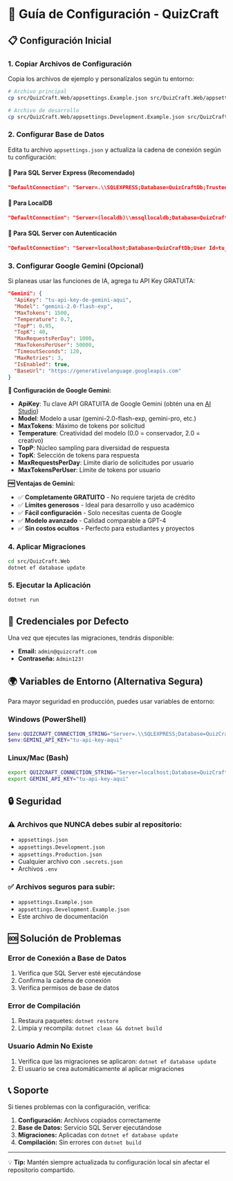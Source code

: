 # 🔧 Guía de Configuración - QuizCraft

## 📋 Configuración Inicial

### 1. Copiar Archivos de Configuración

Copia los archivos de ejemplo y personalízalos según tu entorno:

```bash
# Archivo principal
cp src/QuizCraft.Web/appsettings.Example.json src/QuizCraft.Web/appsettings.json

# Archivo de desarrollo
cp src/QuizCraft.Web/appsettings.Development.Example.json src/QuizCraft.Web/appsettings.Development.json
```

### 2. Configurar Base de Datos

Edita tu archivo `appsettings.json` y actualiza la cadena de conexión según tu configuración:

#### 🎯 Para SQL Server Express (Recomendado)
```json
"DefaultConnection": "Server=.\\SQLEXPRESS;Database=QuizCraftDb;Trusted_Connection=true;MultipleActiveResultSets=true;TrustServerCertificate=true"
```

#### 🎯 Para LocalDB 
```json
"DefaultConnection": "Server=(localdb)\\mssqllocaldb;Database=QuizCraftDb;Trusted_Connection=true;MultipleActiveResultSets=true"
```

#### 🎯 Para SQL Server con Autenticación
```json
"DefaultConnection": "Server=localhost;Database=QuizCraftDb;User Id=tu_usuario;Password=tu_contraseña;TrustServerCertificate=true"
```

### 3. Configurar Google Gemini (Opcional)

Si planeas usar las funciones de IA, agrega tu API Key GRATUITA:

```json
"Gemini": {
  "ApiKey": "tu-api-key-de-gemini-aqui",
  "Model": "gemini-2.0-flash-exp",
  "MaxTokens": 1500,
  "Temperature": 0.7,
  "TopP": 0.95,
  "TopK": 40,
  "MaxRequestsPerDay": 1000,
  "MaxTokensPerUser": 50000,
  "TimeoutSeconds": 120,
  "MaxRetries": 3,
  "IsEnabled": true,
  "BaseUrl": "https://generativelanguage.googleapis.com"
}
```

**📝 Configuración de Google Gemini:**
- **ApiKey**: Tu clave API GRATUITA de Google Gemini (obtén una en [AI Studio](https://aistudio.google.com/app/apikey))
- **Model**: Modelo a usar (gemini-2.0-flash-exp, gemini-pro, etc.)
- **MaxTokens**: Máximo de tokens por solicitud
- **Temperature**: Creatividad del modelo (0.0 = conservador, 2.0 = creativo)
- **TopP**: Núcleo sampling para diversidad de respuesta
- **TopK**: Selección de tokens para respuesta
- **MaxRequestsPerDay**: Límite diario de solicitudes por usuario
- **MaxTokensPerUser**: Límite de tokens por usuario

**🆓 Ventajas de Gemini:**
- ✅ **Completamente GRATUITO** - No requiere tarjeta de crédito
- ✅ **Límites generosos** - Ideal para desarrollo y uso académico
- ✅ **Fácil configuración** - Solo necesitas cuenta de Google
- ✅ **Modelo avanzado** - Calidad comparable a GPT-4
- ✅ **Sin costos ocultos** - Perfecto para estudiantes y proyectos

### 4. Aplicar Migraciones

```bash
cd src/QuizCraft.Web
dotnet ef database update
```

### 5. Ejecutar la Aplicación

```bash
dotnet run
```

## 🔑 Credenciales por Defecto

Una vez que ejecutes las migraciones, tendrás disponible:

- **Email:** `admin@quizcraft.com`
- **Contraseña:** `Admin123!`

## 🌍 Variables de Entorno (Alternativa Segura)

Para mayor seguridad en producción, puedes usar variables de entorno:

### Windows (PowerShell)
```powershell
$env:QUIZCRAFT_CONNECTION_STRING="Server=.\\SQLEXPRESS;Database=QuizCraftDb;Trusted_Connection=true;MultipleActiveResultSets=true;TrustServerCertificate=true"
$env:GEMINI_API_KEY="tu-api-key-aqui"
```

### Linux/Mac (Bash)
```bash
export QUIZCRAFT_CONNECTION_STRING="Server=localhost;Database=QuizCraftDb;User Id=usuario;Password=contraseña;TrustServerCertificate=true"
export GEMINI_API_KEY="tu-api-key-aqui"
```

## 🔒 Seguridad

### ⚠️ Archivos que NUNCA debes subir al repositorio:
- `appsettings.json`
- `appsettings.Development.json`
- `appsettings.Production.json`
- Cualquier archivo con `.secrets.json`
- Archivos `.env`

### ✅ Archivos seguros para subir:
- `appsettings.Example.json`
- `appsettings.Development.Example.json`
- Este archivo de documentación

## 🆘 Solución de Problemas

### Error de Conexión a Base de Datos
1. Verifica que SQL Server esté ejecutándose
2. Confirma la cadena de conexión
3. Verifica permisos de base de datos

### Error de Compilación
1. Restaura paquetes: `dotnet restore`
2. Limpia y recompila: `dotnet clean && dotnet build`

### Usuario Admin No Existe
1. Verifica que las migraciones se aplicaron: `dotnet ef database update`
2. El usuario se crea automáticamente al aplicar migraciones

## 📞 Soporte

Si tienes problemas con la configuración, verifica:

1. **Configuración:** Archivos copiados correctamente
2. **Base de Datos:** Servicio SQL Server ejecutándose
3. **Migraciones:** Aplicadas con `dotnet ef database update`
4. **Compilación:** Sin errores con `dotnet build`

---

💡 **Tip:** Mantén siempre actualizada tu configuración local sin afectar el repositorio compartido.